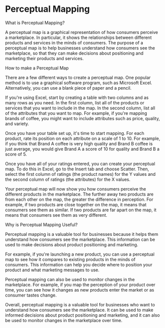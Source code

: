 # Perceptual Mapping

What is Perceptual Mapping?

A perceptual map is a graphical representation of how consumers perceive a marketplace. In particular, it shows the relationships between different products and services in the minds of consumers. The purpose of a perceptual map is to help businesses understand how consumers see the marketplace, so that they can make decisions about positioning and marketing their products and services.

How to make a Perceptual Map

There are a few different ways to create a perceptual map. One popular method is to use a graphical software program, such as Microsoft Excel. Alternatively, you can use a blank piece of paper and a pencil.

If you're using Excel, start by creating a table with two columns and as many rows as you need. In the first column, list all of the products or services that you want to include in the map. In the second column, list all of the attributes that you want to map. For example, if you're mapping brands of coffee, you might want to include attributes such as price, quality, and variety.

Once you have your table set up, it's time to start mapping. For each product, rate its position on each attribute on a scale of 1 to 10. For example, if you think that Brand A coffee is very high quality and Brand B coffee is just average, you would give Brand A a score of 10 for quality and Brand B a score of 5.

Once you have all of your ratings entered, you can create your perceptual map. To do this in Excel, go to the Insert tab and choose Scatter. Then, select the first column of ratings (the product names) for the Y values and the second column of ratings (the attributes) for the X values.

Your perceptual map will now show you how consumers perceive the different products in the marketplace. The further away two products are from each other on the map, the greater the difference in perception. For example, if two products are close together on the map, it means that consumers see them as similar. If two products are far apart on the map, it means that consumers see them as very different.

Why is Perceptual Mapping Useful?

Perceptual mapping is a valuable tool for businesses because it helps them understand how consumers see the marketplace. This information can be used to make decisions about product positioning and marketing.

For example, if you're launching a new product, you can use a perceptual map to see how it compares to existing products in the minds of consumers. This information can help you decide where to position your product and what marketing messages to use.

Perceptual mapping can also be used to monitor changes in the marketplace. For example, if you map the perception of your product over time, you can see how it changes as new products enter the market or as consumer tastes change.

Overall, perceptual mapping is a valuable tool for businesses who want to understand how consumers see the marketplace. It can be used to make informed decisions about product positioning and marketing, and it can also be used to monitor changes in the marketplace over time.
